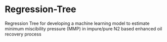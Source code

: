 # Regression-Tree
Regression Tree for developing a machine learning model to estimate minimum miscibility pressure (MMP) in impure/pure N2 based enhanced oil recovery process
